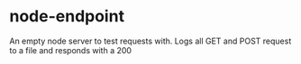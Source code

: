 # node-endpoint
An empty node server to test requests with. Logs all GET and POST request to a file and responds with a 200
